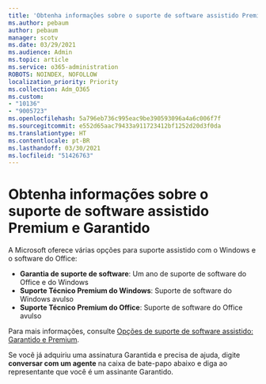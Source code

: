 ```yaml
---
title: 'Obtenha informações sobre o suporte de software assistido Premium e Garantido '
ms.author: pebaum
author: pebaum
manager: scotv
ms.date: 03/29/2021
ms.audience: Admin
ms.topic: article
ms.service: o365-administration
ROBOTS: NOINDEX, NOFOLLOW
localization_priority: Priority
ms.collection: Adm_O365
ms.custom:
- "10136"
- "9005723"
ms.openlocfilehash: 5a796eb736c995eac9be390593096a4a6c006f7f
ms.sourcegitcommit: e552d65aac79433a911723412bf1252d20d3f0da
ms.translationtype: HT
ms.contentlocale: pt-BR
ms.lasthandoff: 03/30/2021
ms.locfileid: "51426763"
---
```

# <a name="get-info-about-assure-and-premium-assisted-software-support"></a>Obtenha informações sobre o suporte de software assistido Premium e Garantido 

A Microsoft oferece várias opções para suporte assistido com o Windows e o software do Office:

- **Garantia de suporte de software**: Um ano de suporte de software do Office e do Windows
- **Suporte Técnico Premium do Windows**: Suporte de software do Windows avulso
- **Suporte Técnico Premium do Office**: Suporte de software do Office avulso

Para mais informações, consulte [Opções de suporte de software assistido: Garantido e Premium](https://support.microsoft.com/help/4467230/assisted-software-support-options-assure-premium).

Se você já adquiriu uma assinatura Garantida e precisa de ajuda, digite **conversar com um agente** na caixa de bate-papo abaixo e diga ao representante que você é um assinante Garantido.

